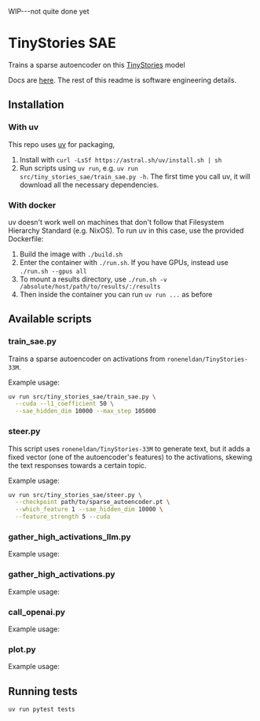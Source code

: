 WIP---not quite done yet

# TinyStories SAE

Trains a sparse autoencoder on this [TinyStories](https://huggingface.co/roneneldan/TinyStories-33M) model

Docs are [here](https://sae.ehrenborg.dev/).
The rest of this readme is software engineering details.

## Installation

### With uv

This repo uses [uv](https://github.com/astral-sh/uv) for packaging,

1. Install with `curl -LsSf https://astral.sh/uv/install.sh | sh`
1. Run scripts using `uv run`, e.g. `uv run src/tiny_stories_sae/train_sae.py -h`.
   The first time you call uv, it will download all the necessary dependencies.

### With docker

uv doesn't work well on machines that don't follow that Filesystem Hierarchy Standard (e.g. NixOS).
To run uv in this case, use the provided Dockerfile:

1. Build the image with `./build.sh`
1. Enter the container with `./run.sh`. If you have GPUs, instead use `./run.sh --gpus all`
1. To mount a results directory, use `./run.sh -v /absolute/host/path/to/results/:/results`
1. Then inside the container you can run `uv run ...` as before

## Available scripts

### train_sae.py

Trains a sparse autoencoder
on activations from `roneneldan/TinyStories-33M`.

Example usage:

```bash
uv run src/tiny_stories_sae/train_sae.py \
  --cuda --l1_coefficient 50 \
  --sae_hidden_dim 10000 --max_step 105000
```

### steer.py

This script uses `roneneldan/TinyStories-33M` to generate text,
but it adds a fixed vector (one of the autoencoder's features)
to the activations,
skewing the text responses towards a certain topic.

Example usage:

```bash
uv run src/tiny_stories_sae/steer.py \
  --checkpoint path/to/sparse_autoencoder.pt \
  --which_feature 1 --sae_hidden_dim 10000 \
  --feature_strength 5 --cuda
```

### gather_high_activations_llm.py

Example usage:

### gather_high_activations.py

Example usage:

### call_openai.py

Example usage:

### plot.py

Example usage:

## Running tests

`uv run pytest tests`
